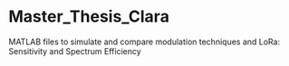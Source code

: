 # Master_Thesis_Clara
 MATLAB files to simulate and compare modulation techniques and LoRa: Sensitivity and Spectrum Efficiency
